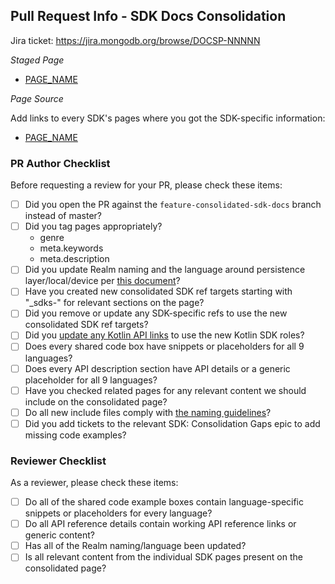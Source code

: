 ## Pull Request Info - SDK Docs Consolidation

Jira ticket: https://jira.mongodb.org/browse/DOCSP-NNNNN

*Staged Page*

- [PAGE_NAME](https://docs-mongodbcom-staging.corp.mongodb.com/realm/docsworker-xlarge/BRANCH_NAME/)

*Page Source*

Add links to every SDK's pages where you got the SDK-specific information:

- [PAGE_NAME](https://www.mongodb.com/docs/atlas/device-sdks/LIVE-DOCS-LINK)

### PR Author Checklist

Before requesting a review for your PR, please check these items:

- [ ] Did you open the PR against the `feature-consolidated-sdk-docs` branch instead of master? 
- [ ] Did you tag pages appropriately?
  - genre
  - meta.keywords
  - meta.description
- [ ] Did you update Realm naming and the language around persistence layer/local/device per [this document](https://docs.google.com/document/d/126OczVxBWAwZ4P5ZsSM29WI3REvONEr1ald-mAwPtyQ/edit?usp=sharing)?
- [ ] Have you created new consolidated SDK ref targets starting with "_sdks-" for relevant sections on the page?
- [ ] Did you remove or update any SDK-specific refs to use the new consolidated SDK ref targets?
- [ ] Did you [update any Kotlin API links](https://jira.mongodb.org/browse/DOCSP-32519) to use the new Kotlin SDK roles?
- [ ] Does every shared code box have snippets or placeholders for all 9 languages?
- [ ] Does every API description section have API details or a generic placeholder for all 9 languages?
- [ ] Have you checked related pages for any relevant content we should include on the consolidated page?
- [ ] Do all new include files comply with [the naming guidelines](https://docs.google.com/document/d/1h8cr66zoEVeXytVfvDxlCSsUS5IZwvUQvfSCEXNMpek/edit#heading=h.ulh8b5f2hu9)?
- [ ] Did you add tickets to the relevant SDK: Consolidation Gaps epic to add missing code examples?

### Reviewer Checklist

As a reviewer, please check these items:

- [ ] Do all of the shared code example boxes contain language-specific snippets or placeholders for every language?
- [ ] Do all API reference details contain working API reference links or generic content?
- [ ] Has all of the Realm naming/language been updated?
- [ ] Is all relevant content from the individual SDK pages present on the consolidated page?

